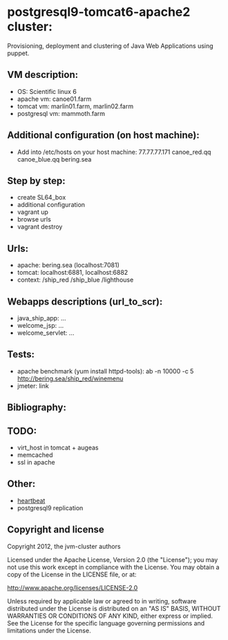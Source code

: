 # postgresql9-tomcat6-apache2 cluster:
Provisioning, deployment and clustering of Java Web Applications using puppet.

## VM description:
 - OS: Scientific linux 6
 - apache vm: canoe01.farm
 - tomcat vm: marlin01.farm, marlin02.farm
 - postgresql vm: mammoth.farm

## Additional configuration (on host machine):
 - Add into /etc/hosts on your host machine: 77.77.77.171 canoe_red.qq canoe_blue.qq bering.sea

## Step by step:
 - create SL64_box
 - additional configuration
 - vagrant up
 - browse urls
 - vagrant destroy

## Urls:
 - apache: bering.sea (localhost:7081)
 - tomcat: localhost:6881, localhost:6882
 - context: /ship_red /ship_blue /lighthouse

## Webapps descriptions (url_to_scr):
 - java_ship_app: ...
 - welcome_jsp: ...
 - welcome_servlet: ...

## Tests:
 - apache benchmark (yum install httpd-tools): ab -n 10000 -c 5 http://bering.sea/ship_red/winemenu
 - jmeter: link

## Bibliography:

## TODO:
 - virt_host in tomcat + augeas
 - memcached
 - ssl in apache

## Other: 
- [heartbeat](https://github.com/wilas/heartbeat-cluster)
- postgresql9 replication

## Copyright and license

Copyright 2012, the jvm-cluster authors

Licensed under the Apache License, Version 2.0 (the "License");
you may not use this work except in compliance with the License.
You may obtain a copy of the License in the LICENSE file, or at:

   http://www.apache.org/licenses/LICENSE-2.0

Unless required by applicable law or agreed to in writing, software
distributed under the License is distributed on an "AS IS" BASIS,
WITHOUT WARRANTIES OR CONDITIONS OF ANY KIND, either express or implied.
See the License for the specific language governing permissions and
limitations under the License.

